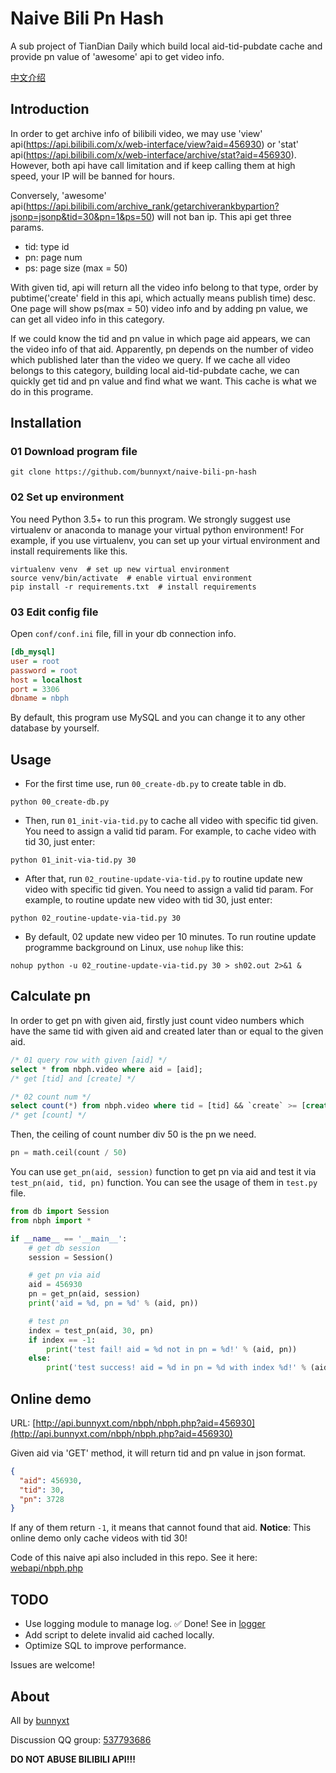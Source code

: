 # Naive Bili Pn Hash

A sub project of TianDian Daily which build local aid-tid-pubdate cache and provide pn value of 'awesome' api to get video info. 

[中文介绍](README_zh-cn.md)

## Introduction

In order to get archive info of bilibili video, we may use 'view' api(https://api.bilibili.com/x/web-interface/view?aid=456930) or 'stat' api(https://api.bilibili.com/x/web-interface/archive/stat?aid=456930). However, both api have call limitation and if keep calling them at high speed, your IP will be banned for hours. 

Conversely, 'awesome' api(https://api.bilibili.com/archive_rank/getarchiverankbypartion?jsonp=jsonp&tid=30&pn=1&ps=50) will not ban ip. This api get three params.

- tid: type id
- pn: page num
- ps: page size (max = 50)

With given tid, api will return all the video info belong to that type, order by pubtime('create' field in this api, which actually means publish time) desc. One page will show ps(max = 50) video info and by adding pn value, we can get all video info in this category.

If we could know the tid and pn value in which page aid appears, we can the video info of that aid. Apparently, pn depends on the number of video which published later than the video we query. If we cache all video belongs to this category, building local aid-tid-pubdate cache, we can quickly get tid and pn value and find what we want. This cache is what we do in this programe.

## Installation

### 01 Download program file

```
git clone https://github.com/bunnyxt/naive-bili-pn-hash
```

### 02 Set up environment

You need Python 3.5+ to run this program. We strongly suggest use virtualenv or anaconda to manage your virtual python environment! For example, if you use virtualenv, you can set up your virtual environment and install requirements like this.

```shell
virtualenv venv  # set up new virtual environment
source venv/bin/activate  # enable virtual environment
pip install -r requirements.txt  # install requirements
```

###  03 Edit config file

Open `conf/conf.ini` file, fill in your db connection info. 

```ini
[db_mysql]
user = root
password = root
host = localhost
port = 3306
dbname = nbph
```

By default, this program use MySQL and you can change it to any other database by yourself. 

## Usage

- For the first time use, run `00_create-db.py` to create table in db.

```shell
python 00_create-db.py
```

- Then, run `01_init-via-tid.py` to cache all video with specific tid given. You need to assign a valid tid param. For example, to cache video with tid 30, just enter: 

```shell
python 01_init-via-tid.py 30
```

- After that, run `02_routine-update-via-tid.py` to routine update new video with specific tid given. You need to assign a valid tid param. For example, to routine update new video with tid 30, just enter: 

```shell
python 02_routine-update-via-tid.py 30
```

- By default, 02 update new video per 10 minutes. To run routine update programme background on Linux, use `nohup` like this:

```shell
nohup python -u 02_routine-update-via-tid.py 30 > sh02.out 2>&1 &
```

## Calculate pn

In order to get pn with given aid, firstly just count video numbers which have the same tid with given aid and created later than or equal to the given aid. 

```SQL
/* 01 query row with given [aid] */
select * from nbph.video where aid = [aid];
/* get [tid] and [create] */

/* 02 count num */
select count(*) from nbph.video where tid = [tid] && `create` >= [create];
/* get [count] */
```

Then, the ceiling of count number div 50 is the pn we need.

```python
pn = math.ceil(count / 50)
```

You can use `get_pn(aid, session)` function to get pn via aid and test it via `test_pn(aid, tid, pn)` function. You can see the usage of them in `test.py` file.

```python
from db import Session
from nbph import *

if __name__ == '__main__':
    # get db session
    session = Session()

    # get pn via aid
    aid = 456930
    pn = get_pn(aid, session)
    print('aid = %d, pn = %d' % (aid, pn))

    # test pn
    index = test_pn(aid, 30, pn)
    if index == -1:
        print('test fail! aid = %d not in pn = %d!' % (aid, pn))
    else:
        print('test success! aid = %d in pn = %d with index %d!' % (aid, pn, index))
```

## Online demo

URL: [http://api.bunnyxt.com/nbph/nbph.php?aid=456930](http://api.bunnyxt.com/nbph/nbph.php?aid=456930)

Given aid via 'GET' method, it will return tid and pn value in json format.

```json
{
  "aid": 456930,
  "tid": 30,
  "pn": 3728
}
```

If any of them return `-1`, it means that cannot found that aid. **Notice**: This online demo only cache videos with tid 30!

Code of this naive api also included in this repo. See it here: [webapi/nbph.php](webapi/nbph.php)

## TODO

- Use logging module to manage log. ✅ Done! See in [logger](logger/logger.py)
- Add script to delete invalid aid cached locally.
- Optimize SQL to improve performance.

Issues are welcome!

## About

All by [bunnyxt](https://www.bunnyxt.com)

Discussion QQ group: [537793686](https://jq.qq.com/?_wv=1027&k=588s7nw)

**DO NOT ABUSE BILIBILI API!!!**
